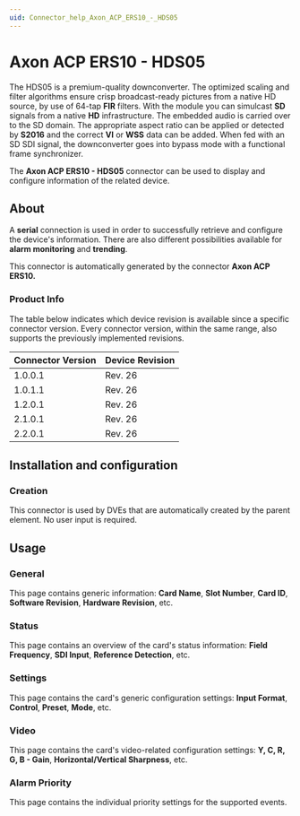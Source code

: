 ```yaml
---
uid: Connector_help_Axon_ACP_ERS10_-_HDS05
---
```


# Axon ACP ERS10 - HDS05

The HDS05 is a premium-quality downconverter. The optimized scaling and filter algorithms ensure crisp broadcast-ready pictures from a native HD source, by use of 64-tap **FIR** filters. With the module you can simulcast **SD** signals from a native **HD** infrastructure. The embedded audio is carried over to the SD domain. The appropriate aspect ratio can be applied or detected by **S2016** and the correct **VI** or **WSS** data can be added. When fed with an SD SDI signal, the downconverter goes into bypass mode with a functional frame synchronizer.

The **Axon ACP ERS10 - HDS05** connector can be used to display and configure information of the related device.

## About

A **serial** connection is used in order to successfully retrieve and configure the device's information. There are also different possibilities available for **alarm monitoring** and **trending**.

This connector is automatically generated by the connector **Axon ACP ERS10.**

### Product Info

The table below indicates which device revision is available since a specific connector version. Every connector version, within the same range, also supports the previously implemented revisions.

| **Connector Version** | **Device Revision** |
|--------------------|---------------------|
| 1.0.0.1            | Rev. 26             |
| 1.0.1.1            | Rev. 26             |
| 1.2.0.1            | Rev. 26             |
| 2.1.0.1            | Rev. 26             |
| 2.2.0.1            | Rev. 26             |

## Installation and configuration

### Creation

This connector is used by DVEs that are automatically created by the parent element. No user input is required.

## Usage

### General

This page contains generic information: **Card Name**, **Slot Number**, **Card ID**, **Software Revision**, **Hardware Revision**, etc.

### Status

This page contains an overview of the card's status information: **Field Frequency**, **SDI Input**, **Reference Detection**, etc.

### Settings

This page contains the card's generic configuration settings: **Input Format**, **Control**, **Preset**, **Mode**, etc.

### Video

This page contains the card's video-related configuration settings: **Y, C, R, G, B - Gain**, **Horizontal/Vertical Sharpness**, etc.

### Alarm Priority

This page contains the individual priority settings for the supported events.

